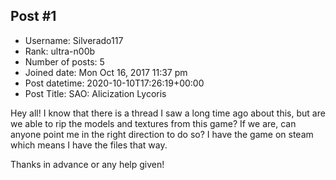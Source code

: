## Post #1
- Username: Silverado117
- Rank: ultra-n00b
- Number of posts: 5
- Joined date: Mon Oct 16, 2017 11:37 pm
- Post datetime: 2020-10-10T17:26:19+00:00
- Post Title: SAO: Alicization Lycoris

Hey all! I know that there is a thread I saw a long time ago about this, but are we able to rip the models and textures from this game? If we are, can anyone point me in the right direction to do so? I have the game on steam which means I have the files that way. 

Thanks in advance or any help given!
